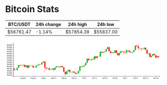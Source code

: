 # Bitcoin Stats

BTC/USDT|24h change|24h high|24h low|
|---|---|---|---|
|$56761.47|-1.14%|$57854.39|$55837.00|

<img src="./chart.svg">
